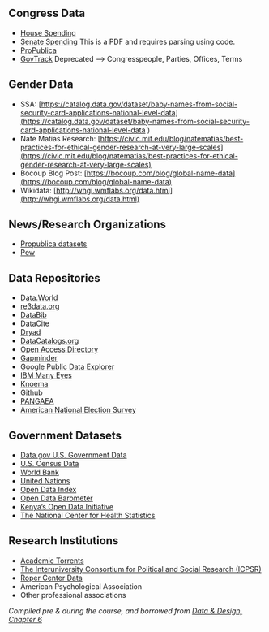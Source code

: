 ## Congress Data

- [House Spending](https://disbursements.house.gov/archive.shtml)
- [Senate Spending](https://www.senate.gov/legislative/common/generic/report_secsen.htm) This is a PDF and requires parsing using code.
- [ProPublica](https://projects.propublica.org/api-docs/congress-api/members/)
- [GovTrack](https://www.govtrack.us) Deprecated --> Congresspeople, Parties, Offices, Terms

## Gender Data

- SSA: [https://catalog.data.gov/dataset/baby-names-from-social-security-card-applications-national-level-data](https://catalog.data.gov/dataset/baby-names-from-social-security-card-applications-national-level-data )
- Nate Matias Research: [https://civic.mit.edu/blog/natematias/best-practices-for-ethical-gender-research-at-very-large-scales](https://civic.mit.edu/blog/natematias/best-practices-for-ethical-gender-research-at-very-large-scales)
- Bocoup Blog Post: [https://bocoup.com/blog/global-name-data](https://bocoup.com/blog/global-name-data)
- Wikidata: [http://whgi.wmflabs.org/data.html](http://whgi.wmflabs.org/data.html)

## News/Research Organizations

- [Propublica datasets](https://www.propublica.org/datastore/datasets)
- [Pew](http://www.pewresearch.org/download-datasets/)

## Data Repositories

- [Data.World](https://data.world/)
- [re3data.org](http://www.re3data.org/)
- [DataBib](http://databib.org/)
- [DataCite](http://www.datacite.org/)
- [Dryad](http://datadryad.org/)
- [DataCatalogs.org](http://datacatalogs.org/)
- [Open Access Directory](http://oad.simmons.edu/oadwiki/Data_repositories)
- [Gapminder](http://www.gapminder.org/data)
- [Google Public Data Explorer](https://www.google.com/publicdata/directory)
- [IBM Many Eyes](http://www.manyeyes.com/software/analytics/manyeyes/datasets)
- [Knoema](http://knoema.com/atlas//)
- [Github](http://github.com)
- [PANGAEA](https://www.pangaea.de/)
- [American National Election Survey](http://www.electionstudies.org/)

## Government Datasets 

- [Data.gov U.S. Government Data](https://www.data.gov/)
- [U.S. Census Data](https://www.census.gov/data.html)
- [World Bank](http://data.worldbank.org/)
- [United Nations](http://data.un.org/)
- [Open Data Index](https://index.okfn.org/)
- [Open Data Barometer](http://www.opendataresearch.org/project/2013/odb)
- [Kenya’s Open Data Initiative](https://opendata.go.ke/)
- [The National Center for Health Statistics](https://www.cdc.gov/nchs/)

## Research Institutions
- [Academic Torrents](http://academictorrents.com/)
- [The Interuniversity Consortium for Political and Social Research (ICPSR)](http://www.icpsr.umich.edu/icpsrweb/index.jsp)
- [Roper Center Data](https://ropercenter.cornell.edu/)
- American Psychological Association
- Other professional associations


*Compiled pre & during the course, and borrowed from [Data & Design, Chapter 6](https://infoactive.co/data-design/ch06.html)*
